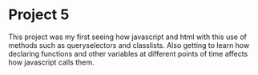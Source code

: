 # Project 5

This project was my first seeing how javascript and html with this use of methods such as queryselectors and classlists. Also getting to learn how declaring functions and other variables at different points of time affects how javascript calls them.
